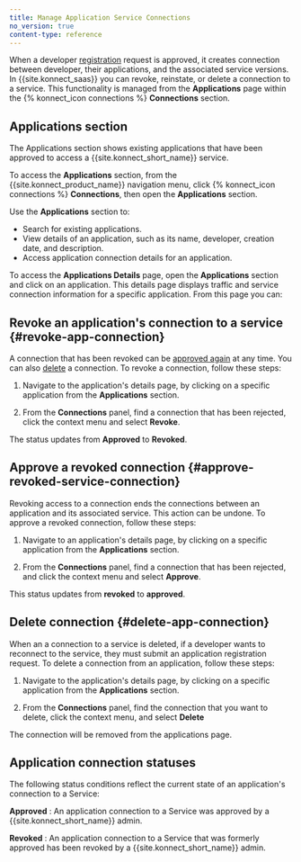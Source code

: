```yaml
---
title: Manage Application Service Connections
no_version: true
content-type: reference
---
```


When a developer
[registration](/konnect/dev-portal/applications/dev-reg-app-service) request is approved, it creates connection between
developer, their applications, and the associated service versions. In {{site.konnect_saas}} you can revoke, reinstate, or delete a connection to a service. This functionality is managed from the **Applications** page within the {% konnect_icon connections %} **Connections** section. 

## Applications section

The Applications section shows existing applications that have been approved to access a {{site.konnect_short_name}} service.

To access the **Applications** section, from the {{site.konnect_product_name}} navigation menu, click {% konnect_icon connections %} **Connections**, then open the **Applications** section.

Use the **Applications** section to:

- Search for existing applications.
- View details of an application, such as its name, developer, creation date, and description.
- Access application connection details for an application. 

To access the **Applications Details** page, open the **Applications** section and click on an application. This details page displays traffic and service connection information for a specific application. From this page you can:

## Revoke an application's connection to a service {#revoke-app-connection}

A connection that has been revoked can be
[approved again](#approve-revoked-service-connection) at any time. You can also
[delete](#delete-app-connection) a connection. 
To revoke a connection, follow these steps: 

1. Navigate to the application's details page, by clicking on a specific application from the **Applications** section. 


2. From the **Connections** panel, find a connection that has been rejected, click the context menu and select **Revoke**.

The status updates from **Approved** to **Revoked**.

## Approve a revoked connection {#approve-revoked-service-connection}

Revoking access to a connection ends the connections between an application and its associated service. This action can be undone.
To approve a revoked connection, follow these steps: 

1. Navigate to an application's details page, by clicking on a specific application from the **Applications** section. 

2. From the **Connections** panel, find a connection that has been rejected, and click the
context menu and select **Approve**. 

This status updates from **revoked** to **approved**.

## Delete connection {#delete-app-connection}

When an a connection to a service is deleted, if a developer wants to reconnect to the service, they must submit an application registration request. 
To delete a connection from an application, follow these steps: 

1. Navigate to the application's details page, by clicking on a specific application from the **Applications** section. 

2. From the **Connections** panel, find the connection that you want to delete, click the context menu, and select **Delete** 

The connection will be removed from the applications page. 

## Application connection statuses

The following status conditions reflect the current state of an application's connection to a Service:

**Approved**
: An application connection to a Service was approved by a {{site.konnect_short_name}} admin.

**Revoked**
: An application connection to a Service that was formerly approved has been revoked by a
{{site.konnect_short_name}} admin.
